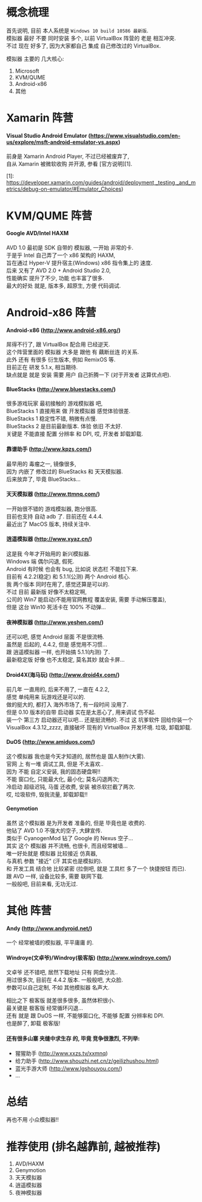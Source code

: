 # 概念梳理
首先说明, 目前 本人系统是 `Windows 10 build 10586 最新版`.  
模拟器 最好 不要 同时安装 多个, 以前 VirtualBox 阵营的 老是 相互冲突.  
不过 现在 好多了, 因为大家都自己 集成 自己修改过的 VirtualBox.  

模拟器 主要的 几大核心: 
  1. Microsoft
  2. KVM/QUME
  3. Android-x86
  4. 其他


# Xamarin 阵营
#### Visual Studio Android Emulator (https://www.visualstudio.com/en-us/explore/msft-android-emulator-vs.aspx)
前身是 Xamarin Android Player, 不过已经被废弃了,  
自从 Xamarin 被微软收购 并开源, 参看 [官方说明][1].

[1]: https://developer.xamarin.com/guides/android/deployment,_testing,_and_metrics/debug-on-emulator/#Emulator_Choices)


# KVM/QUME 阵营
#### Google AVD/Intel HAXM
AVD 1.0 最初是 SDK 自带的 模拟器, 一开始 非常的卡.  
于是乎 Intel 自己弄了一个 x86 架构的 HAXM,  
旨在通过 Hyper-V 提升宿主(Windows) x86 指令集上的 速度.  
后来 又有了 AVD 2.0 + Android Studio 2.0,  
性能确实 提升了不少, 功能 也丰富了很多.  
最大的好处 就是, 版本多, 超原生, 方便 代码调试.


# Android-x86 阵营
#### Android-x86 (http://www.android-x86.org/)
屌得不行了, 跟 VirtualBox 配合用 已经逆天.  
这个阵营里面的 模拟器 大多是 跟他 有 藕断丝连 的关系.  
此外 还有 有很多 衍生版本, 例如 RemixOS 等.  
目前正在 研发 5.1.x, 相当期待.  
缺点就是 就是 安装 需要 用户 自己折腾一下 (对于开发者 这算优点吧).


#### BlueStacks (http://www.bluestacks.com/)
很多游戏玩家 最初接触的 游戏模拟器 吧,  
BlueStacks 1 直接用来 做 开发模拟器 感觉体验很差.  
BlueStacks 1 稳定性不错, 稍微有点慢.  
BlueStacks 2 是目前最新版本. 体验 依旧 不太好.  
关键是 不能直接 配置 分辨率 和 DPI, 哎, 开发者 卸载卸载.


#### 靠谱助手 (http://www.kpzs.com/)
最早用的 毒瘤之一, 镜像很多,  
因为 内嵌了 修改过的 BlueStacks 和 天天模拟器.  
后来放弃了, 毕竟 BlueStacks...


#### 天天模拟器 (http://www.ttmnq.com/)
一开始很不错的 游戏模拟器, 跑分很高.  
目前也支持 自动 adb 了.  目前还在 4.4.4.  
最近出了 MacOS 版本, 持续关注中.


#### 逍遥模拟器 (http://www.xyaz.cn/)
这是我 今年才开始用的 新兴模拟器.  
Windows 端 偶尔闪退, 假死.  
Android 有时候 也会有 bug, 比如说 状态栏 不能拉下来.  
目前有 4.2.2(稳定) 和 5.1.1(公测) 两个 Android 核心.  
我 两个版本 同时在用了, 感觉还算是可以的.  
不过 目前 最新版 好像不太稳定啊,  
公司的 Win7 能启动(不能用官网教程 覆盖安装, 需要 手动解压覆盖),  
但是 这台 Win10 死活卡在 100% 不动弹...


#### 夜神模拟器 (http://www.yeshen.com/)
还可以吧, 感觉 Android 层面 不是很流畅.  
虽然是 后起的, 4.4.2, 但是 感觉用不习惯...  
跟 逍遥模拟器 一样, 也开始搞 5.1.1(内测) 了.  
最新稳定版 好像 也不太稳定, 莫名其妙 就会卡屏...


#### Droid4X(海马玩) (http://www.droid4x.com/)
前几年 一直用的, 后来不用了, 一直在 4.2.2,  
感觉 单纯用来 玩游戏还是可以的.  
做的挺大的, 都打入 海外市场了, 有一段时间 没用了.  
但是 0.10 版本的自带 启动器 实在是太恶心了, 用来调试 伤不起.  
装一个 第三方 启动器还可以吧... 还是挺流畅的.
不过 这 坑爹软件 回给你装一个 VisualBox 4.3.12_zzzz, 
直接破坏 现有的 VirtualBox 开发环境. 垃圾, 卸载卸载.


#### DuOS (http://www.amiduos.com/)
这个模拟器 我也是今天才知道的, 居然也是 国人制作(大雾).  
官网 上 有一堆 调试工具, 但是 不太喜欢..  
因为 不能 自定义安装, 我的固态硬盘啊!!  
不能 窗口化, 只能最大化, 最小化; 莫名闪退两次;  
冷启动 超级迟钝, 马蛋 还收费, 安装 被杀软拦截了两次.  
哎, 垃圾软件, 毁我流量, 卸载卸载!!


#### Genymotion
虽然 这个模拟器 是为开发者 准备的, 但是 毕竟也是 收费的.  
他钻了 AVD 1.0 不强大的空子, 大肆宣传.  
类似于 CyanogenMod 钻了 Google 的 Nexus 空子...  
其实 这个 模拟器 并不流畅, 也很卡, 而且经常被墙...  
唯一好处就是 模拟器 比较接近 仿真器,  
与真机 参数 "接近" (汗 其实也是模拟的).  
和 开发工具 结合地 比较紧密 (拉倒吧, 就是 工具栏 多了一个 快捷按钮 而已).   
跟 AVD 一样, 设备比较多, 需要 联网下载.  
一般般吧, 目前来看, 无功无过.


# 其他 阵营
#### Andy (http://www.andyroid.net/)
一个 经常被墙的模拟器, 平平庸庸 的.  


#### Windroye(文卓爷)/Windroy(极客版) (http://www.windroye.com/)
文卓爷 还不错吧, 居然下载地址 只有 网盘分流..  
用过很多次, 目前在 4.4.2 版本. 
一般般吧, 大众脸.  
参数可以自己定制, 不如 其他模拟器 名声大.  

相比之下 极客版 就差很多很多, 虽然体积很小.  
最关键是 极客版 经常循环闪退...  
还有 就是 跟 DuOS 一样, 不能够窗口化, 不能够 配置 分辨率和 DPI.  
也是醉了, 卸载 极客版!


#### 还有很多山寨 夹缝中求生存 的, 毕竟 竞争很激烈, 不列举:
- 猩猩助手 (http://www.xxzs.tv/xxmnq)
- 给力助手 (http://www.shouzhi.net.cn/z/geilizhushou.html)
- 蓝光手游大师 (http://www.lgshouyou.com/)
- ...


# 总结
再也不用 小众模拟器!!


# 推荐使用 (排名越靠前, 越被推荐)
  1. AVD/HAXM
  2. Genymotion
  3. 天天模拟器
  4. 逍遥模拟器
  5. 夜神模拟器

